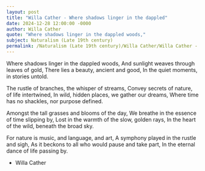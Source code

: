 ```yaml
---
layout: post
title: "Willa Cather - Where shadows linger in the dappled"
date: 2024-12-28 12:00:00 -0000
author: Willa Cather
quote: "Where shadows linger in the dappled woods,"
subject: Naturalism (Late 19th century)
permalink: /Naturalism (Late 19th century)/Willa Cather/Willa Cather - Where shadows linger in the dappled
---
```


Where shadows linger in the dappled woods,
And sunlight weaves through leaves of gold,
There lies a beauty, ancient and good,
In the quiet moments, in stories untold.

The rustle of branches, the whisper of streams,
Convey secrets of nature, of life intertwined,
In wild, hidden places, we gather our dreams,
Where time has no shackles, nor purpose defined.

Amongst the tall grasses and blooms of the day,
We breathe in the essence of time slipping by,
Lost in the warmth of the slow, golden rays,
In the heart of the wild, beneath the broad sky.

For nature is music, and language, and art,
A symphony played in the rustle and sigh,
As it beckons to all who would pause and take part,
In the eternal dance of life passing by.

- Willa Cather
